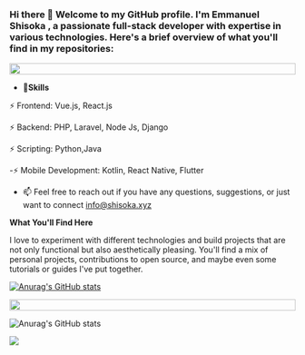 ### Hi there 👋 Welcome to my GitHub profile. I'm Emmanuel Shisoka , a passionate full-stack developer with expertise in various technologies. Here's a brief overview of what you'll find in my repositories:

<p align="center">
<img src="https://i.imgur.com/dBaSKWF.gif" height="20" width="100%">

- 🔭**Skills**
  
⚡ Frontend: Vue.js, React.js

⚡ Backend: PHP, Laravel, Node Js, Django

⚡ Scripting: Python,Java

-⚡ Mobile Development: Kotlin, React Native, Flutter

- 📫 Feel free to reach out if you have any questions, suggestions, or just want to connect info@shisoka.xyz

**What You'll Find Here**

I love to experiment with different technologies and build projects that are not only functional but also aesthetically pleasing. You'll find a mix of personal projects, contributions to open source, and maybe even some tutorials or guides I've put together.

[![Anurag's GitHub stats](https://github-readme-stats.vercel.app/api?username=Manuel254-eng)](https://github.com/anuraghazra/github-readme-stats) 
<p align="center">
<img src="https://i.imgur.com/dBaSKWF.gif" height="20" width="100%">

![Anurag's GitHub stats](https://github-readme-stats.vercel.app/api?username=Manuel254-eng&show_icons=true&theme=radical)

<!--📊STREAKSTATSGRAPH / 🌐WEBSITE: https://github.com/denvercoder1/github-readme-streak-stats -->
<img src="https://github-readme-streak-stats-fyclg7hvg-trinib.vercel.app/?user=Manuel254-eng&theme=merko&border=599200">

